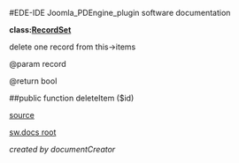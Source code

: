 #EDE-IDE Joomla_PDEngine_plugin
software documentation

**class:[RecordSet](../RecordSet.md)**



delete one record from this->items

@param record

@return bool

##public function deleteItem ($id) 


[source](../../../site/models/model.php)

[sw.docs root](../)

*created by documentCreator*

